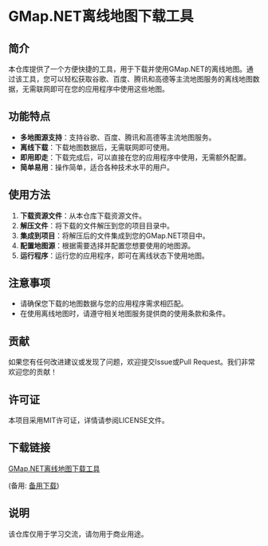 # GMap.NET离线地图下载工具

## 简介

本仓库提供了一个方便快捷的工具，用于下载并使用GMap.NET的离线地图。通过该工具，您可以轻松获取谷歌、百度、腾讯和高德等主流地图服务的离线地图数据，无需联网即可在您的应用程序中使用这些地图。

## 功能特点

- **多地图源支持**：支持谷歌、百度、腾讯和高德等主流地图服务。
- **离线下载**：下载地图数据后，无需联网即可使用。
- **即用即走**：下载完成后，可以直接在您的应用程序中使用，无需额外配置。
- **简单易用**：操作简单，适合各种技术水平的用户。

## 使用方法

1. **下载资源文件**：从本仓库下载资源文件。
2. **解压文件**：将下载的文件解压到您的项目目录中。
3. **集成到项目**：将解压后的文件集成到您的GMap.NET项目中。
4. **配置地图源**：根据需要选择并配置您想要使用的地图源。
5. **运行程序**：运行您的应用程序，即可在离线状态下使用地图。

## 注意事项

- 请确保您下载的地图数据与您的应用程序需求相匹配。
- 在使用离线地图时，请遵守相关地图服务提供商的使用条款和条件。

## 贡献

如果您有任何改进建议或发现了问题，欢迎提交Issue或Pull Request。我们非常欢迎您的贡献！

## 许可证

本项目采用MIT许可证，详情请参阅LICENSE文件。

## 下载链接
[GMap.NET离线地图下载工具](https://pan.quark.cn/s/2e398ef5d068) 

(备用: [备用下载](https://pan.baidu.com/s/1ydGcUb4psJMYQHNl-MexZA?pwd=1234))

## 说明

该仓库仅用于学习交流，请勿用于商业用途。
